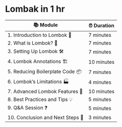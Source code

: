 # Lombak in 1 hr

| 📚 Module                                | ⏰ Duration   |
| --------------------------------------- | ------------ |
| 1. Introduction to Lombok 👋            | 7 minutes    |
| 2. What is Lombok? 🤔                   | 7 minutes    |
| 3. Setting Up Lombok 🛠️                | 7 minutes    |
| 4. Lombok Annotations 🏗️               | 10 minutes   |
| 5. Reducing Boilerplate Code 📦        | 7 minutes    |
| 6. Lombok’s Limitations 🏭            | 4 minutes    |
| 7. Advanced Lombok Features 🧩        | 10 minutes   |
| 8. Best Practices and Tips 💡          | 5 minutes    |
| 9. Q&A Session ❓                      | 5 minutes    |
| 10. Conclusion and Next Steps 🚪       | 3 minutes    |
